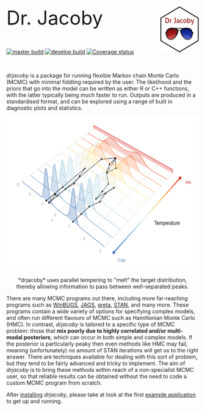 
<p style="font-size:50px">Dr. Jacoby <img src="https://raw.githubusercontent.com/mrc-ide/drjacoby/master/man/figures/logo3.png" height="120px" width="100px" align="right"/></p>

[![master build](https://github.com/mrc-ide/drjacoby/workflows/master_build/badge.svg)](https://github.com/mrc-ide/drjacoby/actions)
[![develop build](https://github.com/mrc-ide/drjacoby/workflows/develop_build/badge.svg)](https://github.com/mrc-ide/drjacoby/actions)
[![Coverage status](https://codecov.io/gh/mrc-ide/drjacoby/branch/master/graph/badge.svg)](https://codecov.io/github/mrc-ide/drjacoby?branch=master)

<br>

*drjacoby* is a package for running flexible Markov chain Monte Carlo (MCMC) with minimal fiddling required by the user. The likelihood and the priors that go into the model can be written as either R or C++ functions, with the latter typically being much faster to run. Outputs are produced in a standardised format, and can be explored using a range of built in diagnostic plots and statistics.

<p style="text-align:center;"><img src="https://raw.githubusercontent.com/mrc-ide/drjacoby/master/man/figures/infographic_coupling.png" height="402px" width="604px"/></p>
<p style="text-align:center;">*drjacoby* uses parallel tempering to "melt" the target distribution, <br>thereby allowing information to pass between well-separated peaks.</p>

There are many MCMC programs out there, including more far-reaching programs such as <a href="https://www.mrc-bsu.cam.ac.uk/software/bugs/the-bugs-project-winbugs/">WinBUGS</a>, <a href="http://mcmc-jags.sourceforge.net/">JAGS</a>, <a href="https://cran.r-project.org/web/packages/greta/vignettes/get_started.html">greta</a>, <a href="https://cran.r-project.org/web/packages/rstan/vignettes/rstan.html">STAN</a>, and many more. These programs contain a wide variety of options for specifying complex models, and often run different flavours of MCMC such as Hamiltonian Monte Carlo (HMC). In contrast, *drjacoby* is tailored to a specific type of MCMC problem: those that **mix poorly due to highly correlated and/or multi-modal posteriors**, which can occur in both simple and complex models. If the posterior is particularly peaky then even methods like HMC may fail, meaning (unfortunately) no amount of STAN iterations will get us to the right answer. There are techniques available for dealing with this sort of problem, but they tend to be fairly advanced and tricky to implement. The aim of *drjacoby* is to bring these methods within reach of a non-specialist MCMC user, so that reliable results can be obtained without the need to code a custom MCMC program from scratch.

After [installing](https://mrc-ide.github.io/drjacoby/articles/installation.html) *drjacoby*, please take at look at the first [example application](https://mrc-ide.github.io/drjacoby/articles/example.html) to get up and running.
